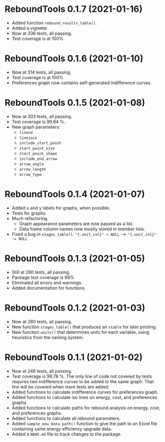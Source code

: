 # ReboundTools 0.1.7 (2021-01-16)

* Added function `rebound_results_table()`.
* Added a vignette.
* Now at 336 tests, all passing.
* Test coverage is at 100%


# ReboundTools 0.1.6 (2021-01-10)

* Now at 314 tests, all passing.
* Test coverage is at 100%
* Preferences graph now contains self-generated indifference curves.


# ReboundTools 0.1.5 (2021-01-08)

* Now at 303 tests, all passing.
* Test coverage is 99.84 %. 
* New graph parameters:
    - `linend`
    - `linejoin`
    - `include_start_point`
    - `start_point_size`
    - `start_point_shape`
    - `include_end_arrow`
    - `arrow_angle`
    - `arrow_length`
    - `arrow_type`


# ReboundTools 0.1.4 (2021-01-07)

* Added x and y labels for graphs, when possible.
* Tests for graphs.
* Much refactoring.
    - Graph appearance parameters are now passed as a list.
    - Data frame column names now mostly stored in member lists.
* Fixed a bug in `stages_table()`. 
  `"{.unit_col}" = NULL` --> `"{.unit_col}" := NULL`
  

# ReboundTools 0.1.3 (2021-01-05)

* Still at 280 tests, all passing.
* Package test coverage is 99%
* Eliminated all errors and warnings.
* Added documentation for functions.


# ReboundTools 0.1.2 (2021-01-03)

* Now at 280 tests, all passing.
* New function `stages_table()` that produces an `xtable` for later printing.
* New function `units()` that determines units for each variable,
  using heuristics from the naming system.


# ReboundTools 0.1.1 (2021-01-02)

* Now at 246 tests, all passing.
* Test coverage is 99.78 %. 
  The only line of code not covered by tests
  requires two indifference curves to be added to the same graph.
  That line will be covered when more tests are added.
* Added functions to calculate indifference curves for preferences graph.
* Added functions to calculate iso lines on energy, cost, and preferences graphs.
* Added functions to calculate paths for rebound analysis on energy, cost, and preferences graphs.
* Added functions to calculate all rebound parameters.
* Added `sample_eeu_data_path()` function to give the path to an Excel file
  containing same energy efficiency upgrade data.
* Added a `NEWS.md` file to track changes to the package.
